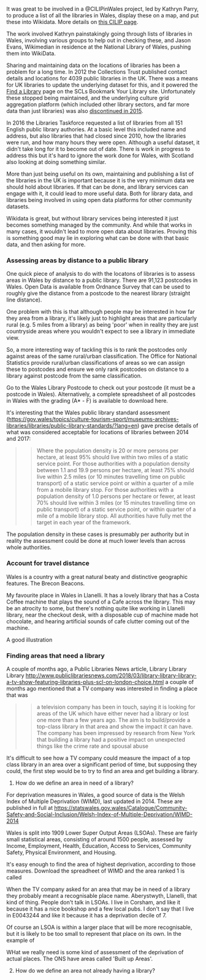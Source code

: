 It was great to be involved in a @CILIPinWales project, led by Kathryn Parry, to produce a list of all the libraries in Wales, display these on a map, and put these into Wikidata. More details on [this CILIP page](https://www.cilip.org.uk/members/group_content_view.asp?group=200145&id=733577).

The work involved Kathryn painstakingly going through lists of libraries in Wales, involving various groups to help out in checking these, and Jason Evans, Wikimedian in residence at the National Library of Wales, pushing them into WikiData.

Sharing and maintaining data on the locations of libraries has been a problem for a long time. In 2012 the Collections Trust published contact details and locations for 4039 public libraries in the UK.  There was a means for UK libraries to update the underlying dataset for this, and it powered the [Find a Library](http://www.bookmarkyourlibrary.org.uk/find-a-library) page on the SCLs Bookmark Your Library site. Unfortunately these stopped being maintained, and the underlying culture grid aggregation platform (which included other library sectors, and far more data than just libraries) was also [discontinued in 2015](https://www.museumscomputergroup.org.uk/culture-grid/).

In 2016 the Libraries Taskforce requested a list of libraries from all 151 English public library authories. At a basic level this included name and address, but also libraries that had closed since 2010, how the libraries were run, and how many hours they were open. Although a useful dataset, it didn't take long for it to become out of date. There is work in progress to address this but it's hard to ignore the work done for Wales, with Scotland also looking at doing something similar.

More than just being useful on its own, maintaining and publishing a list of the libraries in the UK is important because it is the very minimum data we should hold about libraries. If that can be done, and library services can engage with it, it could lead to more useful data. Both for library data, and libraries being involved in using open data platforms for other community datasets.

Wikidata is great, but without library services being interested it just becomes something managed by the community. And while that works in many cases, it wouldn't lead to more open data about libraries. Proving this is something good may lie in exploring what can be done with that basic data, and then asking for more.

### Assessing areas by distance to a public library

One quick piece of analysis to do with the locatons of libraries is to assess areas in Wales by distance to a public library. There are 91,123 postcodes in Wales. Open Data is available from Ordnance Survey that can be used to roughly give the distance from a postcode to the nearest library (straight line distance).

One problem with this is that although people may be interested in how far they area from a library, it's likely just to highlight areas that are particularly rural (e.g. 5  miles from a library) as being 'poor' when in reality they are just countryside areas where you wouldn't expect to see a library in immediate view.

So, a more interesting way of tackling this is to rank the postcodes only against areas of the same rural/urban classification. The Office for National Statistics provide rural/urban classifications of areas so we can assign these to postcodes and ensure we only rank postcodes on distance to a library against postcode from the same classification.

Go to the Wales Library Postcode to check out your postcode (it must be a postcode in Wales). Alternatively, a complete spreadsheet of all postcodes in Wales with the grading (A* - F) is available to download here.

It's interesting that the Wales public library standard assessment (https://gov.wales/topics/culture-tourism-sport/museums-archives-libraries/libraries/public-library-standards/?lang=en) gave precise details of what was considered acceptable for locations of libraries between 2014 and 2017:

>> Where the population 
density is 20 or more persons per hectare, at least 95% should live within two miles of a 
static service point. For those authorities with a population density between 1.1 and 19.9 
persons per hectare, at least 75% should live within 2.5 miles (or 10 minutes travelling time 
on public transport) of a static service point or within a quarter of a mile from a mobile library 
stop. For those authorities with a population density of 1.0 persons per hectare or fewer, at 
least 70% should live within 3 miles (or 15 minutes travelling time on public transport) of a 
static service point, or within quarter of a mile of a mobile library stop. All authorities have 
fully met the target in each year of the framework.

The population density in these cases is presumably per authority but in reality the assessment could be done at much lower levels than across whole authorities.

### Account for travel distance

Wales is a country with a great natural beaty and distinctive geographic features. The Brecon Beacons.

My favourite place in Wales in Llanelli. It has a lovely library that has a Costa Coffee machine that plays the sound of a Cafe across the library. This may be an atrocity to some, but there's nothing quite like working in Llanelli library, near the checkout desk, with a disposable cup of machine made hot chocolate, and hearing artificial sounds of cafe clutter coming out of the machine.


A good illustration 


### Finding areas that need a library

A couple of months ago, a Public Libraries News article, Library Library Library http://www.publiclibrariesnews.com/2018/03/library-library-library-a-tv-show-featuring-libraries-plus-scl-on-london-choice.html a couple of months ago mentioned that a TV company was interested in finding a place that was 


>> a television company has been in touch, saying it is looking for areas of the UK which have either never had a library or lost one more than a few years ago. The aim is to build/provide a top-class library in that area and show the impact it can have. The company has been impressed by research from New York that building a library had a positive impact on unexpected things like the crime rate and spousal abuse

It's difficult to see how a TV company could measure the impact of a top class library in an area over a significant period of time, but supposing they could, the first step would be to try to find an area and get building a library.

1. How do we define an area in need of a library?

For deprivation measures in Wales, a good source of data is the Welsh Index of Multiple Deprivation (WIMD), last updated in 2014. These are published in full at https://statswales.gov.wales/Catalogue/Community-Safety-and-Social-Inclusion/Welsh-Index-of-Multiple-Deprivation/WIMD-2014

Wales is split into 1909 Lower Super Output Areas (LSOAs). These are fairly small statistical areas, consisting of around 1500 people, assessed by Income, Employment, Health, Education, Access to Services, Community Safety, Physical Environment, and Housing.

It's easy enough to find the area of highest deprivation, according to those measures. Download the spreadheet of WIMD and the area ranked 1 is called

When the TV company asked for an area that may be in need of a library they probably meant a recognisable place name. Aberystwyth, Llanelli, that kind of thing.
People don't talk in LSOAs. I live in Corsham, and like it because it has a nice bookshop and a few local pubs. I don't say that I live in E0043244 and like it because it has a deprivation decile of 7.

Of course an LSOA is within a larger place that will be more recognisable, but it is likely to be too small to represent that place on its own. In the example of 

WHat we really need is some kind of assessment of the deprivation of actual places. The ONS have areas called 'Built up Areas'. 

2. How do we define an area not already having a library?


